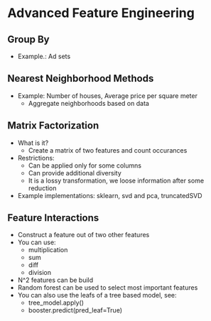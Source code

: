# Advanced Feature Engineering

## Group By
* Example.: Ad sets

## Nearest Neighborhood Methods
* Example: Number of houses, Average price per square meter
  * Aggregate neighborhoods based on data

## Matrix Factorization
* What is it?
  * Create a matrix of two features and count occurances
* Restrictions:
  * Can be applied only for some columns
  * Can provide additional diversity
  * It is a lossy transformation, we loose information after some reduction
* Example implementations: sklearn, svd and pca, truncatedSVD

## Feature Interactions
* Construct a feature out of two other features
* You can use:
  * multiplication
  * sum
  * diff
  * division
* N^2 features can be build
* Random forest can be used to select most important features
* You can also use the leafs of a tree based model, see:
  * tree_model.apply()
  * booster.predict(pred_leaf=True)